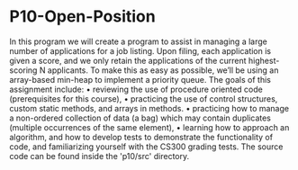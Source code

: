 # P10-Open-Position
In this program we will create a program to assist in managing a large number of applications for a job
listing. Upon filing, each application is given a score, and we only retain the applications of the current
highest-scoring N applicants.
To make this as easy as possible, we’ll be using an array-based min-heap to implement a priority queue.
The goals of this assignment include:
• reviewing the use of procedure oriented code (prerequisites for this course),
• practicing the use of control structures, custom static methods, and arrays in methods.
• practicing how to manage a non-ordered collection of data (a bag) which may contain
duplicates (multiple occurrences of the same element),
• learning how to approach an algorithm, and how to develop tests to demonstrate the
functionality of code, and familiarizing yourself with the CS300 grading tests.
The source code can be found inside the 'p10/src' directory.
